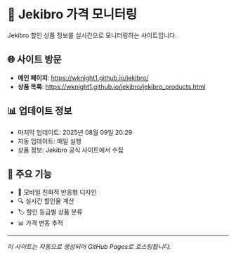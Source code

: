 # 🧸 Jekibro 가격 모니터링

Jekibro 할인 상품 정보를 실시간으로 모니터링하는 사이트입니다.

## 🌐 사이트 방문

- **메인 페이지**: https://wknight1.github.io/jekibro/
- **상품 목록**: https://wknight1.github.io/jekibro/jekibro_products.html

## 📊 업데이트 정보

- 마지막 업데이트: 2025년 08월 09일 20:29
- 자동 업데이트: 매일 실행
- 상품 정보: Jekibro 공식 사이트에서 수집

## 🎯 주요 기능

- 📱 모바일 친화적 반응형 디자인
- 🔍 실시간 할인율 계산
- 🏷️ 할인 등급별 상품 분류
- 📊 가격 변동 추적

---

*이 사이트는 자동으로 생성되어 GitHub Pages로 호스팅됩니다.*
